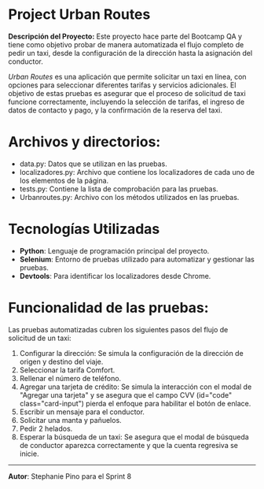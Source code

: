 # Project Urban Routes

**Descripción del Proyecto:**
Este proyecto hace parte del Bootcamp QA y tiene como objetivo probar de manera automatizada el flujo completo de pedir un taxi, desde la configuración de la dirección hasta la asignación del conductor.

*Urban Routes* es una aplicación que permite solicitar un taxi en línea, con opciones para seleccionar diferentes tarifas y servicios adicionales.
El objetivo de estas pruebas es asegurar que el proceso de solicitud de taxi funcione correctamente, incluyendo la selección de tarifas, el ingreso de datos de contacto y pago, y la confirmación de la reserva del taxi.

# Archivos y directorios:
- data.py: Datos que se utilizan en las pruebas.
- localizadores.py: Archivo que contiene los localizadores de cada uno de los elementos de la página.
- tests.py: Contiene la lista de comprobación para las pruebas.
- Urbanroutes.py: Archivo con los métodos utilizados en las pruebas.

# Tecnologías Utilizadas

- **Python**: Lenguaje de programación principal del proyecto.
- **Selenium**: Entorno de pruebas utilizado para automatizar y gestionar las pruebas.
- **Devtools**: Para identificar los localizadores desde Chrome.

# Funcionalidad de las pruebas:
Las pruebas automatizadas cubren los siguientes pasos del flujo de solicitud de un taxi:

1. Configurar la dirección: Se simula la configuración de la dirección de origen y destino del viaje.
2. Seleccionar la tarifa Comfort.
3. Rellenar el número de teléfono.
4. Agregar una tarjeta de crédito: Se simula la interacción con el modal de "Agregar una tarjeta" y se asegura que el campo CVV (id="code" class="card-input") pierda el enfoque para habilitar el botón de enlace.
5. Escribir un mensaje para el conductor.
6. Solicitar una manta y pañuelos.
7. Pedir 2 helados.
8. Esperar la búsqueda de un taxi: Se asegura que el modal de búsqueda de conductor aparezca correctamente y que la cuenta regresiva se inicie.

---

**Autor**: Stephanie Pino para el Sprint 8
